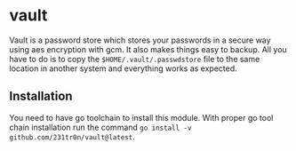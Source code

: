 # vault
Vault is a password store which stores your passwords in a secure way using aes encryption with gcm. It also makes things easy to backup. All you have to do is to copy the `$HOME/.vault/.passwdstore` file to the same location in another system and everything works as expected.

## Installation
You need to have go toolchain to install this module. With proper go tool chain installation run the command `go install -v github.com/231tr0n/vault@latest`.
